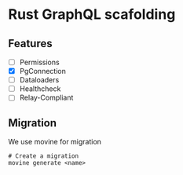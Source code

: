 # Rust GraphQL scafolding

## Features

- [ ] Permissions
- [x] PgConnection
- [ ] Dataloaders
- [ ] Healthcheck
- [ ] Relay-Compliant

## Migration

We use movine for migration

```
# Create a migration
movine generate <name>
```
